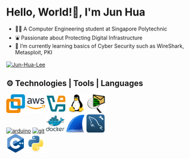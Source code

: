 # Hello, World!👋, I'm Jun Hua
* 👨‍💻 A Computer Engineering student at Singapore Polytechnic
* ⛲ Passionate about Protecting Digital Infrastructure 
* 🌱 I’m currently learning basics of Cyber Security such as WireShark, Metasploit, PKI
  
<a href="https://linkedin.com/in/jun-hua-lee" target="blank">
  <img align="center" src="https://cdn.jsdelivr.net/gh/devicons/devicon@latest/icons/linkedin/linkedin-original.svg" alt="Jun-Hua-Lee" height="50" width="50" />
</a>

## ⚙️ Technologies | Tools | Languages   
<!-- Technologies/Platforms -->
<a href="https://www.vmware.com/" target="_blank" rel="noreferrer"><img src="icons/vmware.png" alt="VMware" width="50" height="50"/></a>
<a href="https://aws.amazon.com" target="_blank" rel="noreferrer"><img src="https://raw.githubusercontent.com/devicons/devicon/master/icons/amazonwebservices/amazonwebservices-original-wordmark.svg" alt="aws" width="50" height="50"/></a>
<a href="https://www.virtualbox.org/" target="_blank" rel="noreferrer"><img src="icons/virtualbox.png" alt="VirtualBox" width="50" height="50"/></a>
<a href="https://www.linux.org/" target="_blank" rel="noreferrer"><img src="https://raw.githubusercontent.com/devicons/devicon/master/icons/linux/linux-original.svg" alt="linux" width="50" height="50"/></a>
<a href="https://www.cisco.com/c/en/us/products/cloud-systems-management/packet-tracer.html" target="_blank" rel="noreferrer"><img src="icons/ciscopackettracer.png" alt="Cisco Packet Tracer" width="50" height="50"/></a>
<br><!-- Development Tools -->
<a href="https://www.arduino.cc/" target="_blank" rel="noreferrer"><img src="https://cdn.worldvectorlogo.com/logos/arduino-1.svg" alt="arduino" width="50" height="50"/></a>
<a href="https://git-scm.com/" target="_blank" rel="noreferrer"><img src="https://www.vectorlogo.zone/logos/git-scm/git-scm-icon.svg" alt="git" width="50" height="50"/></a>
<a href="https://www.docker.com/" target="_blank" rel="noreferrer"><img src="https://raw.githubusercontent.com/devicons/devicon/master/icons/docker/docker-original-wordmark.svg" alt="docker" width="50" height="50"/></a>
<a href="https://www.wireshark.org/" target="_blank" rel="noreferrer"><img src="icons/wireshark.png" alt="Wireshark" width="50" height="50"/></a>
<a href="https://www.mysql.com/products/workbench/" target="_blank" rel="noreferrer"><img src="icons/MySQLWorkbench-512.png" alt="MySQL Workbench" width="50" height="50"/></a>
<br><!-- Programming Languages -->
<a href="https://www.w3schools.com/cpp/" target="_blank" rel="noreferrer"><img src="https://raw.githubusercontent.com/devicons/devicon/master/icons/cplusplus/cplusplus-original.svg" alt="cplusplus" width="50" height="50"/></a>
<a href="https://www.python.org" target="_blank" rel="noreferrer"><img src="https://raw.githubusercontent.com/devicons/devicon/master/icons/python/python-original.svg" alt="python" width="50" height="50"/></a>


<!-- <a href="https://www.mendix.com/" target="_blank" rel="noreferrer">
  <img src="icons/mendixstudiopro.png" alt="Mendix Studio Pro" width="50" height="50"/>
</a> -->


